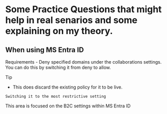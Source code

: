 # Some Practice Questions that might help in real senarios and some explaining on my theory.


## When using MS Entra ID
Requirements - Deny specified domains under the collaborations settings.
    You can do this by switching it from deny to allow.

> [!Tip]
> - This does discard the existing policy for it to be live.

    Switching it to the most restrictive setting

This area is focused on the B2C settings within MS Entra ID